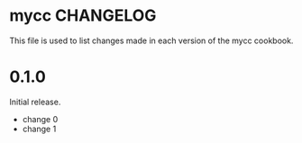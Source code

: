 # mycc CHANGELOG

This file is used to list changes made in each version of the mycc cookbook.

# 0.1.0

Initial release.

- change 0
- change 1

